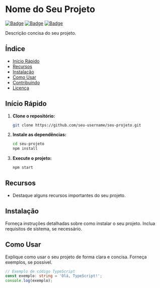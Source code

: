 # Nome do Seu Projeto

[![Badge](https://img.shields.io/badge/Seu%20Curso%20-%20TypeScript-brightgreen)](URL_DO_SEU_CURSO)
[![Badge](https://img.shields.io/badge/Licença-MIT-blue)](LICENSE.md)
[![Badge](https://img.shields.io/badge/Version-1.0-orange)](URL_DO_SEU_RELEASE)

Descrição concisa do seu projeto.

## Índice

- [Início Rápido](#início-rápido)
- [Recursos](#recursos)
- [Instalação](#instalação)
- [Como Usar](#como-usar)
- [Contribuindo](#contribuindo)
- [Licença](#licença)

## Início Rápido

1. **Clone o repositório:**

    ```bash
    git clone https://github.com/seu-username/seu-projeto.git
    ```

2. **Instale as dependências:**

    ```bash
    cd seu-projeto
    npm install
    ```

3. **Execute o projeto:**

    ```bash
    npm start
    ```

## Recursos

- Destaque alguns recursos importantes do seu projeto.

## Instalação

Forneça instruções detalhadas sobre como instalar o seu projeto. Inclua requisitos de sistema, se necessário.

## Como Usar

Explique como usar o seu projeto de forma clara e concisa. Forneça exemplos, se possível.

```typescript
// Exemplo de código TypeScript
const exemplo: string = 'Olá, TypeScript!';
console.log(exemplo);
